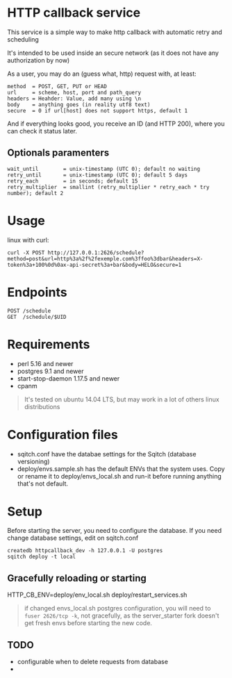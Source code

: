 # HTTP callback service
This service is a simple way to make http callback with automatic retry and scheduling

It's intended to be used inside an secure network (as it does not have any authorization by now)

As a user, you may do an (guess what, http) request with, at least:

    method  = POST, GET, PUT or HEAD
    url     = scheme, host, port and path_query
    headers = Heahder: Value, add many using \n
    body    = anything goes (in reality utf8 text)
    secure  = 0 if url[host] does not support https, default 1

And if everything looks good, you receive an ID (and HTTP 200), where you can check it status later.

##  Optionals paramenters

    wait_until        = unix-timestamp (UTC 0); default no waiting
    retry_until       = unix-timestamp (UTC 0); default 5 days
    retry_each        = in seconds; default 15
    retry_multiplier  = smallint (retry_multiplier * retry_each * try number); default 2

# Usage

linux with curl:

    curl -X POST http://127.0.0.1:2626/schedule?method=post&url=http%3a%2f%2fexemple.com%3ffoo%3dbar&headers=X-token%3a+100%0d%0ax-api-secret%3a+bar&body=HELO&secure=1

# Endpoints

    POST /schedule
    GET  /schedule/$UID

# Requirements

- perl 5.16 and newer
- postgres 9.1 and newer
- start-stop-daemon 1.17.5 and newer
- cpanm

> It's tested on ubuntu 14.04 LTS, but may work in a lot of others linux distributions

# Configuration files

- sqitch.conf
    have the databae settings for the Sqitch (database versioning)
- deploy/envs.sample.sh
    has the default ENVs that the system uses. Copy or rename it to deploy/envs_local.sh and run-it before running anything that's not default.

# Setup

Before starting the server, you need to configure the database.
If you need change database settings, edit on sqitch.conf

    createdb httpcallback_dev -h 127.0.0.1 -U postgres
    sqitch deploy -t local


## Gracefully reloading or starting

HTTP_CB_ENV=deploy/env_local.sh deploy/restart_services.sh

> if changed envs_local.sh postgres configuration, you will need to `fuser 2626/tcp -k`, not gracefully, as the server_starter fork doesn't get fresh envs before starting the new code.


## TODO

- configurable when to delete requests from database
-
